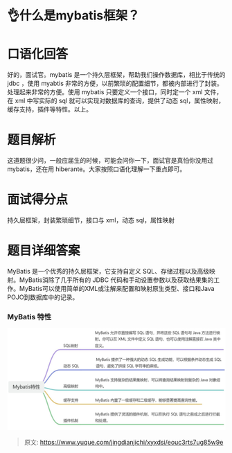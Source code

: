 # 👌什么是mybatis框架？

# 口语化回答
好的，面试官。mybatis 是一个持久层框架，帮助我们操作数据库，相比于传统的 jdbc ，使用 myabtis 非常的方便，以前繁琐的配置细节，都被内部进行了封装。处理起来非常的方便。使用 mybatis 只要定义一个接口，同时定一个 xml 文件，在 xml 中写实际的 sql 就可以实现对数据库的查询，提供了动态 sql，属性映射，缓存支持，插件等特性。以上。

# 题目解析
这道题很少问，一般应届生的时候，可能会问你一下，面试官是真怕你没用过 mybatis，还在用 hiberante。大家按照口语化理解一下重点即可。

# 面试得分点
持久层框架，封装繁琐细节，接口与 xml，动态 sql，属性映射

# 题目详细答案
MyBatis 是一个优秀的持久层框架，它支持自定义 SQL、存储过程以及高级映射。MyBatis消除了几乎所有的 JDBC 代码和手动设置参数以及获取结果集的工作。MyBatis可以使用简单的XML或注解来配置和映射原生类型、接口和Java POJO到数据库中的记录。

### MyBatis 特性
![画板](./img/jI-srWggwQeLIA9H/1725236390833-109c2326-713b-433f-a334-82b26070d894-590574.jpeg)



> 原文: <https://www.yuque.com/jingdianjichi/xyxdsi/eouc3rts7ug85w9e>